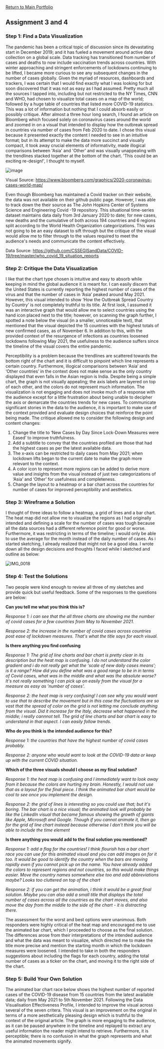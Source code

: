 [Return to Main Portfolio](/README.md)

## Assignment 3 and 4

### Step 1: Find a Data Visualization
The pandemic has been a critical topic of discussion since its devastating start in December 2019; and it has fueled a movement around active data collection on a global scale. Data tracking has transitioned from number of cases and deaths to now include vaccination trends across countries. With winter approaching and stringent enforcements of lockdowns continuing to be lifted, I became more curious to see any subsequent changes in the number of cases globally. Given the myriad of resources, dashboards and trackers, I was certain that I would find exactly what I was looking for but soon discovered that it was not as easy as I had assumed. Pretty much all the sources I tapped into, including but not restricted to the NY Times, CNN and WHO, had chosen to visualize total cases on a map of the world; followed by a huge table of countries that listed more COVID-19 statistics. This was a lot of information but nothing that I could absorb easily or possibly critique. After almost a three hour long search, I found an article on Bloomberg which focused solely on coronavirus cases around the world and zoomed in on a visual that intended to display how the outbreak spread in countries via number of cases from Feb 2020 to date. I chose this visual because it presented exactly the content I needed to see in an intuitive format; but in its attempt to make the data more succinct and visually compact, it took away crucial elements of informativity, made illogical comparisons between 'Asia' and 'Other' and was visually unappealing with the trendlines stacked together at the bottom of the chart. 'This could be an exciting re-design!', I thought to myself.          

![image](https://user-images.githubusercontent.com/75527838/140686999-61c373af-54ea-4785-bb6a-bc01ff842f9f.png)

Visual Source: https://www.bloomberg.com/graphics/2020-coronavirus-cases-world-map/

Even though Bloomberg has maintained a Covid tracker on their website, the data was not available on their github public page. However, I was able to track down the their source as The John Hopkins Center of Systems Science and Engineering Covid -19 repository. This situational time-series dataset maintains data daily from 3rd January 2020 to date; for new cases, new deaths and the cumulative of both across 194 countries and 6 regions split according to the World Health Organization categorizations. This was not going to be an easy dataset to sift through but the critique of the visual would allow me to filter through to the values required to meet the audience's needs and communicate the content effectively.  

Data Source: https://github.com/CSSEGISandData/COVID-19/tree/master/who_covid_19_situation_reports

### Step 2: Critique the Data Visualization
I like that the chart type chosen is intuitive and easy to absorb while keeping in mind the global audience it is meant for. I can easily discern that the United States is currently reporting the highest number of cases of the virus and that the number of cases in ‘Asia’ peaked around May 2021. However, this visual intended to show ‘How the Outbreak Spread Country by Country’ is not completely truthful to its title. At first look, I assumed it was an interactive graph that would allow me to select countries using the hand icon placed next to the title; however, on scanning the graph further, I spotted a note below the visual (in a smaller, unnoticeable text), that mentioned that the visual depicted the 15 countries with the highest totals of new confirmed cases, as of November 6. In addition to this, with the provided context of the resurgence of infections as countries loosened lockdowns following May 2021, the usefulness to the audience suffers since the timeline of the visual covers the entire pandemic. 

Perceptibility is a problem because the trendlines are scattered towards the bottom right of the chart and it is difficult to pinpoint which line represents a certain country. Furthermore, illogical comparisons between ‘Asia’ and ‘Other countries’ in the context does not make sense as the only country displayed that even falls in the Asian region is India. Despite being a simple chart, the graph is not visually appealing; the axis labels are layered on top of each other, and the colors do not represent much information. The visualization is not engaging and does not invoke much of a response with the audience except for a little frustration about being unable to decipher the axis or demarcate the countries trends for new cases. To communicate significant stories in the data to the audience, it is important to make use of the context provided and evaluate design choices that reinforce the point being made. The critique allowed me to consider the following design and content changes: 

1. Change the title to ‘New Cases by Day Since Lock-Down Measures were Eased’ to improve truthfulness.
2. Add a subtitle to convey that the countries profiled are those that had the highest cases as per the latest available data.
3. The x-axis can be restricted to daily cases from May 2021; when lockdown lifts began to the current date to make the graph more relevant to the context.
4. A color icon to represent more regions can be added to derive more value and insights from the visual instead of just two categorizations of ‘Asia’ and ‘Other’ for usefulness and completeness.
5. Change the layout to a heatmap or a bar chart across the countries for number of cases for improved perceptibility and aesthetics.

### Step 3: Wireframe a Solution
I thought of three ideas to follow a heatmap, a grid of lines and a bar chart. The heat map did not allow me to visualize the regions as I had originally intended and defining a scale for the number of cases was tough because all the data sources had a different reference point for good or worse. Furthermore, it was restricting in terms of the timeline; i would only be able to use the average for the month instead of the daily number of cases. As i started sketching, I already realized that might not be a good idea. I wrote down all the design decisions and thoughts I faced while I sketched and outline as below:


![IMG_0018](https://user-images.githubusercontent.com/75527838/140884598-8ecf3438-4987-41c5-808c-317f37d9d6e7.PNG)

### Step 4: Test the Solutions
Two people were kind enough to review all three of my sketches and provide quick but useful feedback. Some of the responses to the questions are below:

 **Can you tell me what you think this is?**
 
 *Response 1: i can see that the all three charts are showing me the number of covid cases for a few countries from May to November 2021.*
 
 *Response 2: the increase in the number of covid cases across countries post ease of lockdown measures. That's what the title says for each visual.*

**Is there anything you find confusing**

*Response 1: The grid of line charts and bar chart is pretty clear in its description but the heat map is confusing. I do not understand the color gradient and i do not really get what the 'scale of new daily cases means'; is it a range? How did you define what was a good range to be in in terms of Covid cases, what was in the middle and what was the absolute worse? It's not really something I can pick up on easily from the visual for a measure as easy as 'number of cases'.* 

*Response 2: the heat map is very confusing! I can see why you would want to use that to describe the movement but in this case the fluctuations are so vast that the spread of color on the grid is not letting me conclude anything from the visual. Did it increase for the Italy, decrease what happened in the middle; i really cannnot tell. The grid of line charts and bar chart is easy to understand in that aspect. I can easily follow trends.* 

**Who do you think is the intended audience for this?**

*Response 1: the countries that have the highest number of covid cases probably.* 

*Response 2: anyone who would want to look at the COVID-19 data or keep up with the current COVID situation.*

**Which of the three visuals should I choose as my final solution?**

*Response 1: the heat map is confusing and I immediately want to look away from it because the colors are hurting my brain. Honestly, I would not use that as a layout for the final piece. I think the animated bar chart would be cool to see once you implement the design.*

*Response 2: the grid of lines is interesting so you could use that; but it's boring. The bar chart is a nice visual; the animated look will probably be like the LinkedIn visual that became famous showing the growth of giants like Apple, Microsoft and Google. Though if you cannot animate it, then go for the grid of line chart instead because otherwise I don't think you will be able to include the time element* 

**Is there anything you would add to the final solution you mentioned?**

*Response 1: add a flag for the countries! I think flourish has a bar chart race you can use for this animated visual and you can add images on for it too. It would be good to identify the country when the bars are moving rapidly even if you cannot pick up on the name. You have already added the colors to represent regions and not countries, so this would make things easier. Move the country names somewhere else too and add abbreviations maybe? Looks too cluttered on top of the chart* 

*Response 2: if you can get the animation, i think it would be a great final solution. Maybe you can also add a small title that displays the total number of cases across all the countries as the chart moves, and also move the day from the middle to the side of the chart - it is distracting there.*

The assessment for the worst and best options were unanimous. Both responders were highly critical of the heat map and encouraged me to use the animated bar chart, which I proceeded to choose as the final solution. The differences arose from their interpretations of the intended audience and what the data was meant to visualize, which directed me to make the title more precise and mention the starting month in which the lockdown measures were loosened. I intended to take in both the responders suggestions about including the flags for each country, adding the total number of cases as a ticker on the chart, and moving it to the right side of the chart.

### Step 5: Build Your Own Solution
The animated bar chart race below shows the highest number of reported cases of the COVID-19 disease from 15 countries from the latest available data; daily from May 2021 to 5th November 2021. Following the Data Visualisation Effectiveness Profile, I intended to improve the visual across several of the seven critera. This visual is an improvement on the original in terms of a more aesthetically pleasing design which is truthful to the context of the original article. The graph is more engaging to the audience, as it can be paused anywhere in the timeline and replayed to extract any useful information the reader might intend to retrieve. Furthermore, it is perceptible; there is no confusion in what the graph represents and what the animated movements signify. 

<div class="flourish-embed flourish-bar-chart-race" data-src="visualisation/7760832"><script src="https://public.flourish.studio/resources/embed.js"></script></div>


